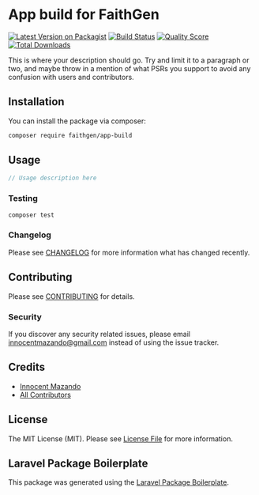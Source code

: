 # App build for FaithGen

[![Latest Version on Packagist](https://img.shields.io/packagist/v/faithgen/app-build.svg?style=flat-square)](https://packagist.org/packages/faithgen/app-build)
[![Build Status](https://img.shields.io/travis/faithgen/app-build/master.svg?style=flat-square)](https://travis-ci.org/faithgen/app-build)
[![Quality Score](https://img.shields.io/scrutinizer/g/faithgen/app-build.svg?style=flat-square)](https://scrutinizer-ci.com/g/faithgen/app-build)
[![Total Downloads](https://img.shields.io/packagist/dt/faithgen/app-build.svg?style=flat-square)](https://packagist.org/packages/faithgen/app-build)

This is where your description should go. Try and limit it to a paragraph or two, and maybe throw in a mention of what PSRs you support to avoid any confusion with users and contributors.

## Installation

You can install the package via composer:

```bash
composer require faithgen/app-build
```

## Usage

``` php
// Usage description here
```

### Testing

``` bash
composer test
```

### Changelog

Please see [CHANGELOG](CHANGELOG.md) for more information what has changed recently.

## Contributing

Please see [CONTRIBUTING](CONTRIBUTING.md) for details.

### Security

If you discover any security related issues, please email innocentmazando@gmail.com instead of using the issue tracker.

## Credits

- [Innocent Mazando](https://github.com/faithgen)
- [All Contributors](../../contributors)

## License

The MIT License (MIT). Please see [License File](LICENSE.md) for more information.

## Laravel Package Boilerplate

This package was generated using the [Laravel Package Boilerplate](https://laravelpackageboilerplate.com).
